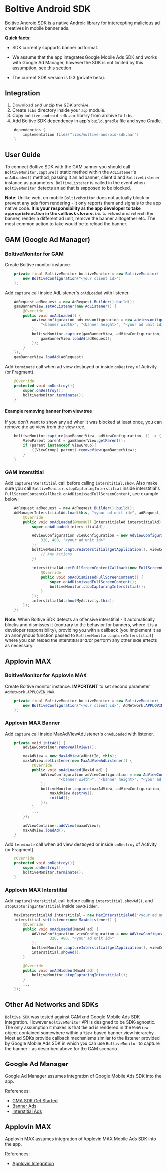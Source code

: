 # Boltive Android SDK

Boltive Android SDK is a native Android library for intercepting malicious ad creatives in mobile banner ads.

**Quick facts:**

- SDK currently supports banner ad format.

- We assume that the app integrates Google Mobile Ads SDK and works with Google Ad Manager, however the SDK is not limited by this assumption, see [this section](https://github.com/ad-lightning/android-sdk-sample-app#other-ad-networks-and-sdks)

- The current SDK version is 0.3 (private beta).

## Integration

1. Download and unzip the SDK archive.
2. Create `libs` directory inside your `app` module. 
3. Copy `boltive-android-sdk.aar` library from archive to `libs`.
4. Add Boltive SDK dependency in app's `build.gradle` file and sync Gradle.

```groovy
    dependencies {
        implementation files("libs/boltive-android-sdk.aar")
    }
```

## User Guide

To connect Boltive SDK with the GAM banner you should call `BoltiveMonitor.capture()` static method
within the `AdListener`'s `onAdLoaded()` method, passing it an ad banner, clientId
and `BoltiveListener` instance as parameters.  `BoltiveListener` is called in the event
when `BoltiveMonitor` detects an ad that is supposed to be blocked.

**Note**: Unlike web, on mobile `BoltiveMonitor` does not actually block or prevent any ads from
rendering - it only reports them and signals to the app native code. **It is your responsibility as
the app developer to take appropriate action in the callback closure**: i.e. to reload and refresh the
banner, render a different ad unit, remove the banner alltogether etc. The most common action to
take would be to reload the banner.

## GAM (Google Ad Manager)

### BoltiveMonitor for GAM

Create Boltive monitor instance.

```java
    private final BoltiveMonitor boltiveMonitor = new BoltiveMonitor(
        new BoltiveConfiguration("<your client id>")
    );
```

Add `capture` call inside AdListener's `onAdLoaded` with listener.

```java
    AdRequest adRequest = new AdRequest.Builder().build();
    gamBannerView.setAdListener(new AdListener() {
        @Override
        public void onAdLoaded() {
            AdViewConfiguration adViewConfiguration = new AdViewConfiguration(
                "<banner width>", "<banner height>", "<your ad unit id>"
            );
            boltiveMonitor.capture(gamBannerView, adViewConfiguration, ()-> {
                gamBannerView.loadAd(adRequest);
            });
        }
    });
    gamBannerView.loadAd(adRequest);
```

Add `terminate` call when ad view destroyed or inside `onDestroy` of Activity (or Fragment).

```java
    @Override
    protected void onDestroy(){
        super.onDestroy();
        boltiveMonitor.terminate();
    }
```

#### Example removing banner from view tree

If you don't want to show any ad when it was blocked at least once, you can remove the ad view from
the view tree.

```java
    boltiveMonitor.capture(gamBannerView, adViewConfiguration, () -> {
        ViewParent parent = gamBannerView.getParent();
        if (parent instanceof ViewGroup){
            ((ViewGroup) parent).removeView(gamBannerView);
        }
    }
```

### GAM Interstitial

Add `captureInterstitial` call before calling `interstitial.show`.  Also make sure you call `BoltiveMonitor.stopCapturingInterstitial` inside interstitial's `FullScreenContentCallback.onAdDismissedFullScreenContent`, see example below:

```java
    AdRequest adRequest = new AdRequest.Builder().build();
    AdManagerInterstitialAd.load(this, "<your ad unit id>", adRequest, new InterstitialAdLoadCallback() {
        @Override
        public void onAdLoaded(@NonNull InterstitialAd interstitialAd){
            super.onAdLoaded(interstitialAd);
            
            AdViewConfiguration viewConfiguration = new AdViewConfiguration(
                320, 480, "<your ad unit id>"
            );
            boltiveMonitor.captureInterstitial(getApplication(), viewConfiguration, ()-> {
                // Any Actions
            })
        
            interstitialAd.setFullScreenContentCallback(new FullScreenContentCallback() {
                @Override
                public void onAdDismissedFullScreenContent() {
                    super.onAdDismissedFullScreenContent();
                    boltiveMonitor.stopCapturingInterstitial();
                }
            });
            interstitialAd.show(MyActivity.this);
        });
    };
```

**Note:** When Boltive SDK detects an offensive interstitial - it automatically blocks and dismisses it (contrary to the behavior for banners, where it is a developer responsibility), providing you with a callback (you implement it as an anonymous function passed to `BoltiveMonitor.captureInterstitial`) where you can reload the interstitial and/or perform any other side effects as necessary.


## Applovin MAX

### BoltiveMonitor for Applovin MAX

Create Boltive monitor instance. <b>IMPORTANT</b> to set second parameter `AdNetwork.APPLOVIN_MAX`.

```java
    private final BoltiveMonitor boltiveMonitor = new BoltiveMonitor(
        new BoltiveConfiguration("<your client id>", AdNetwork.APPLOVIN)
    );
```

### Applovin MAX Banner

Add `capture` call inside MaxAdViewAdListener's `onAdLoaded` with listener.

```java
    private void initAd() {
        adViewContainer.removeAllViews();

        maxAdView = new MaxAdView(adUnitId, this);
        maxAdView.setListener(new MaxAdViewAdListener() {
            @Override
            public void onAdLoaded(MaxAd ad) {
                AdViewConfiguration adViewConfiguration = new AdViewConfiguration(
                        "<banner width>", "<banner height>", "<your ad unit id>"
                );
                boltiveMonitor.capture(maxAdView, adViewConfiguration, () -> {
                    maxAdView.destroy();
                    initAd();
                });
            }
            ...
        });

        adViewContainer.addView(maxAdView);
        maxAdView.loadAd();
    }
```

Add `terminate` call when ad view destroyed or inside `onDestroy` of Activity (or Fragment).

```java
    @Override
    protected void onDestroy(){
        super.onDestroy();
        boltiveMonitor.terminate();
    }
```

### Applovin MAX Interstitial

Add `captureInterstitial` call before calling `interstitial.showAd()`, and `stopCapturingInterstitial` inside `onAdHidden`.

```java
    MaxInterstitialAd interstitial = new MaxInterstitialAd("<your ad unit id>", this);
    interstitial.setListener(new MaxAdListener() {
        @Override
        public void onAdLoaded(MaxAd ad) {
            AdViewConfiguration viewConfiguration = new AdViewConfiguration(
                    320, 480, "<your ad unit id>"
            );
            boltiveMonitor.captureInterstitial(getApplication(), viewConfiguration, () -> {});
            interstitial.showAd();
        }
    
        @Override
        public void onAdHidden(MaxAd ad) {
            boltiveMonitor.stopCapturingInterstitial();
        }
        ...
    });
```


## Other Ad Networks and SDKs

`Boltive SDK` was tested against GAM and Google Mobile Ads SDK integration. However `BoltiveMonitor`
API is designed to be SDK-agnostic. The only assumption it makes is that the ad is rendered in
the `WebView` object contained somewhere within a `View`-based banner view hierarchy. Most ad SDKs
provide callback mechanisms similar to the listener provided by Google Mobile Ads SDK in which you
can use `BoltiveMonitor` to capture the banner - as described above for the GAM scenario.

## Google Ad Manager

Google Ad Manager assumes integration of Google Mobile Ads SDK into the app.

References:

- [GMA SDK Get Started](https://developers.google.com/ad-manager/mobile-ads-sdk/android/quick-start)
- [Banner Ads](https://developers.google.com/ad-manager/mobile-ads-sdk/android/banner)
- [Interstitial Ads](https://developers.google.com/ad-manager/mobile-ads-sdk/android/interstitial)

## Applovin MAX

Applovin MAX assumes integration of Applovin MAX Mobile Ads SDK into the app.

References:

- [Applovin Integration](https://dash.applovin.com/documentation/mediation/android/getting-started/integration)
